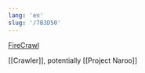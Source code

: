 ```yaml
---
lang: 'en'
slug: '/7B3D50'
---
```


[FireCrawl](https://www.firecrawl.dev/?x)

[[Crawler]], potentially [[Project Naroo]]

